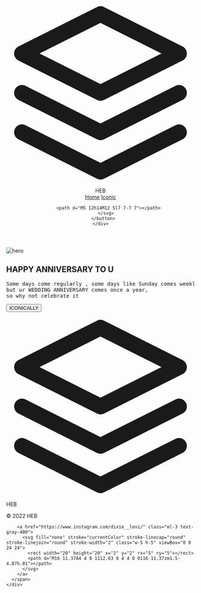 
<!DOCTYPE html>
<html lang="en">
<head>
    <meta charset="UTF-8">
    <meta http-equiv="X-UA-Compatible" content="IE=edge">
    <meta name="viewport" content="width=device-width, initial-scale=1.0">
    <title>Anniversary</title>
    <link href="https://unpkg.com/tailwindcss@^1.0/dist/tailwind.min.css" rel="stylesheet">
</head>
<!--HEADER START-->
<header class="text-gray-400 bg-gray-900 body-font">
    <div class="container mx-auto flex flex-wrap p-5 flex-col md:flex-row items-center">
      <a class="flex title-font font-medium items-center text-white mb-4 md:mb-0">
        <svg xmlns="http://www.w3.org/2000/svg" fill="none" stroke="currentColor" stroke-linecap="round" stroke-linejoin="round" stroke-width="2" class="w-10 h-10 text-white p-2 bg-pink-500 rounded-full" viewBox="0 0 24 24">
          <path d="M12 2L2 7l10 5 10-5-10-5zM2 17l10 5 10-5M2 12l10 5 10-5"></path>
        </svg>
        <span class="ml-3 text-xl">HEB</span>
      </a>
      <nav class="md:ml-auto flex flex-wrap items-center text-base justify-center">
        <a href="Anniversary.html" class="mr-5 hover:text-white">Home</a>
        <a href="Iconic.html"  class="mr-5 hover:text-white">Iconic</a>
       
          <path d="M5 12h14M12 5l7 7-7 7"></path>
        </svg>
      </button>
    </div>
  </header>

  <section class="text-gray-400 bg-gray-900 body-font">
    <div class="container mx-auto flex px-5 py-24 items-center justify-center flex-col">
      <img class="lg:w-2/6 md:w-3/6 w-5/6 mb-10 object-cover object-center rounded" alt="hero" src="https://images.unsplash.com/photo-1526047932273-341f2a7631f9?ixlib=rb-1.2.1&ixid=MnwxMjA3fDB8MHxzZWFyY2h8MjR8fGxvdmUlMjA3MDB4NjAwfGVufDB8fDB8fA%3D%3D&auto=format&fit=crop&w=500&q=60">
      <div class="text-center lg:w-2/3 w-full">
        <h1 class="title-font sm:text-4xl text-3xl mb-4 font-medium text-white">HAPPY ANNIVERSARY TO U</h1>
        <pre class="leading-relaxed mb-8">Some days come regularly , some days like Sunday comes weekly 
but ur WEDDING ANNIVERSARY comes once a year,
so why not celebrate it  </pre>
        <a href="Iconic.html"><button class="inline-flex text-white bg-pink-500 border-0 py-2 px-10 focus:outline-none hover:bg-pink-600 rounded text-lg">ICONICALLY</button></a>
      </div>
    </div>
  </section>

  <footer class="text-gray-400 bg-gray-900 body-font">
    <div class="container px-5 py-8 mx-auto flex items-center sm:flex-row flex-col">
      <a class="flex title-font font-medium items-center md:justify-start justify-center text-white">
        <svg xmlns="http://www.w3.org/2000/svg" fill="none" stroke="currentColor" stroke-linecap="round" stroke-linejoin="round" stroke-width="2" class="w-10 h-10 text-white p-2 bg-pink-500 rounded-full" viewBox="0 0 24 24">
          <path d="M12 2L2 7l10 5 10-5-10-5zM2 17l10 5 10-5M2 12l10 5 10-5"></path>
        </svg>
        <span class="ml-3 text-xl">HEB</span>
      </a>
      <p class="text-sm text-gray-400 sm:ml-4 sm:pl-4 sm:border-l-2 sm:border-gray-800 sm:py-2 sm:mt-0 mt-4">© 2022 HEB
      </p>
      <span class="inline-flex sm:ml-auto sm:mt-0 mt-4 justify-center sm:justify-start">
        
        <a href="https://www.instagram.com/dixie__levi/" class="ml-3 text-gray-400">
          <svg fill="none" stroke="currentColor" stroke-linecap="round" stroke-linejoin="round" stroke-width="2" class="w-5 h-5" viewBox="0 0 24 24">
            <rect width="20" height="20" x="2" y="2" rx="5" ry="5"></rect>
            <path d="M16 11.37A4 4 0 1112.63 8 4 4 0 0116 11.37zm1.5-4.87h.01"></path>
          </svg>
        </a>
      </span>
    </div>
  </footer>

 
</body>
</html>
